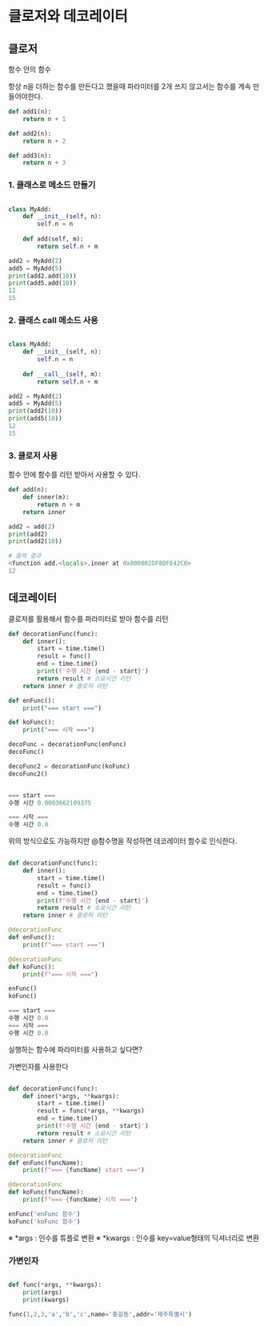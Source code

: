 # 클로저와 데코레이터

## 클로저 

함수 안의 함수


항상 n을 더하는 함수를 만든다고 했을때 파라미터를 2개 쓰지 않고서는 함수를 계속 만들어야한다.

``` python
def add1(n):
    return n + 1

def add2(n):
    return n + 2

def add3(n):
    return n + 3
```

### 1. 클래스로 메소드 만들기

``` python

class MyAdd:
    def __init__(self, n):
        self.n = n 
    
    def add(self, m):
        return self.n + m 

add2 = MyAdd(2)
add5 = MyAdd(5)
print(add2.add(10))
print(add5.add(10))
12
15
```

### 2. 클래스 __call__ 메소드 사용

``` python

class MyAdd:
    def __init__(self, n):
        self.n = n 
    
    def __call__(self, m):
        return self.n + m 

add2 = MyAdd(2)
add5 = MyAdd(5)
print(add2(10))
print(add5(10))
12
15
```

### 3. 클로저 사용

함수 안에 함수를 리턴 받아서 사용할 수 있다.

``` python
def add(n):
    def inner(m):
        return n + m 
    return inner

add2 = add(2)
print(add2)
print(add2(10))

# 출력 결과
<function add.<locals>.inner at 0x000002DF8DFE42C0>
12

```


## 데코레이터 

클로저를 활용해서 함수를 파라미터로 받아 함수를 리턴

``` python
def decorationFunc(func):
    def inner():
        start = time.time()
        result = func()
        end = time.time()
        print(f'수행 시간 {end - start}')
        return result # 소요시간 리턴
    return inner # 클로저 리턴

def enFunc():
    print("=== start ===")

def koFunc():
    print("=== 시작 ===")

decoFunc = decorationFunc(enFunc)
decoFunc()

decoFunc2 = decorationFunc(koFunc)
decoFunc2()


=== start ===
수행 시간 0.0003662109375

=== 시작 ===
수행 시간 0.0


```



위의 방식으로도 가능하지만 @함수명을 작성하면 데코레이터 함수로 인식한다.

``` python

def decorationFunc(func):
    def inner():
        start = time.time()
        result = func()
        end = time.time()
        print(f'수행 시간 {end - start}')
        return result # 소요시간 리턴
    return inner # 클로저 리턴

@decorationFunc
def enFunc():
    print(f"=== start ===")

@decorationFunc
def koFunc():
    print(f"=== 시작 ===")

enFunc()
koFunc()

=== start ===
수행 시간 0.0
=== 시작 ===
수행 시간 0.0
```




실행하는 함수에 파라미터를 사용하고 싶다면?

가변인자를 사용한다 

``` python

def decorationFunc(func):
    def inner(*args, **kwargs):
        start = time.time()
        result = func(*args, **kwargs)
        end = time.time()
        print(f'수행 시간 {end - start}')
        return result # 소요시간 리턴
    return inner # 클로저 리턴

@decorationFunc
def enFunc(funcName):
    print(f"=== {funcName} start ===")

@decorationFunc
def koFunc(funcName):
    print(f"=== {funcName} 시작 ===")

enFunc('enFunc 함수')
koFunc('koFunc 함수')


```

※ *args : 인수를 튜플로 변환
※ *kwargs : 인수를 key=value형태의 딕셔너리로 변환


### 가변인자 
``` python

def func(*args, **kwargs):
    print(args)
    print(kwargs)

func(1,2,3,'a','b','c',name='홍길동',addr='제주특별시')

```